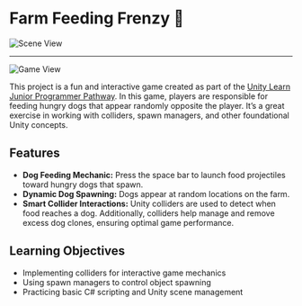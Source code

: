 # Farm Feeding Frenzy 🐶
 
![Scene View](./Media/game.png)

---

![Game View](./Media/farmGame.gif)

This project is a fun and interactive game created as part of the [Unity Learn Junior Programmer Pathway](https://learn.unity.com/pathway/junior-programmer). In this game, players are responsible for feeding hungry dogs that appear randomly opposite the player. It’s a great exercise in working with colliders, spawn managers, and other foundational Unity concepts.

## Features

- **Dog Feeding Mechanic:** Press the space bar to launch food projectiles toward hungry dogs that spawn.
- **Dynamic Dog Spawning:** Dogs appear at random locations on the farm.
- **Smart Collider Interactions:** Unity colliders are used to detect when food reaches a dog. Additionally, colliders help manage and remove excess dog clones, ensuring optimal game performance.

## Learning Objectives

- Implementing colliders for interactive game mechanics
- Using spawn managers to control object spawning
- Practicing basic C# scripting and Unity scene management
